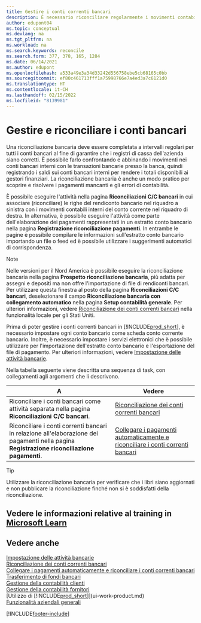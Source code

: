 ```yaml
---
title: Gestire i conti correnti bancari
description: È necessario riconciliare regolarmente i movimenti contabili bancari con le transazioni bancarie correlate nei conti bancari.
author: edupont04
ms.topic: conceptual
ms.devlang: na
ms.tgt_pltfrm: na
ms.workload: na
ms.search.keywords: reconcile
ms.search.form: 377, 378, 165, 1284
ms.date: 06/14/2021
ms.author: edupont
ms.openlocfilehash: a533a49e3a34d33242d556758ebe5cb68165c0bb
ms.sourcegitcommit: ef80c461713fff1a75998766e7a4ed3a7c6121d0
ms.translationtype: HT
ms.contentlocale: it-CH
ms.lasthandoff: 02/15/2022
ms.locfileid: "8139981"
---
```

# <a name="manage-and-reconcile-your-bank-accounts"></a>Gestire e riconciliare i conti bancari

Una riconciliazione bancaria deve essere completata a intervalli regolari per tutti i conti bancari al fine di garantire che i registri di cassa dell'azienda siano corretti. È possibile farlo confrontando e abbinando i movimenti nei conti bancari interni con le transazioni bancarie presso la banca, quindi registrando i saldi sui conti bancari interni per rendere i totali disponibili ai gestori finanziari. La riconciliazione bancaria è anche un modo pratico per scoprire e risolvere i pagamenti mancanti e gli errori di contabilità.

È possibile eseguire l'attività nella pagina **Riconciliazioni C/C bancari** in cui associare (riconciliare) le righe del rendiconto bancario nel riquadro a sinistra con i movimenti contabili interni del conto corrente nel riquadro di destra. In alternativa, è possibile eseguire l'attività come parte dell'elaborazione dei pagamenti rappresentati in un estratto conto bancario nella pagina **Registrazione riconciliazione pagamenti**. In entrambe le pagine è possibile compilare le informazioni sull'estratto conto bancario importando un file o feed ed è possibile utilizzare i suggerimenti automatici di corrispondenza.

> [!NOTE]  
> Nelle versioni per il Nord America è possibile eseguire la riconciliazione bancaria nella pagina **Prospetto riconciliazione bancaria**, più adatta per assegni e depositi ma non offre l'importazione di file di rendiconti bancari. Per utilizzare questa finestra al posto della pagina **Riconciliazioni C/C bancari**, deselezionare il campo **Riconciliazione bancaria con collegamento automatico** nella pagina **Setup contabilità generale**. Per ulteriori informazioni, vedere [Riconciliazione dei conti correnti bancari](LocalFunctionality/UnitedStates/how-to-reconcile-bank-accounts.md) nella funzionalità locale per gli Stati Uniti.

Prima di poter gestire i conti correnti bancari in [!INCLUDE[prod_short](includes/prod_short.md)], è necessario impostare ogni conto bancario come scheda conto corrente bancario. Inoltre, è necessario impostare i servizi elettronici che è possibile utilizzare per l'importazione dell'estratto conto bancario e l'esportazione del file di pagamento. Per ulteriori informazioni, vedere [Impostazione delle attività bancarie](bank-setup-banking.md).

Nella tabella seguente viene descritta una sequenza di task, con collegamenti agli argomenti che li descrivono.

| A | Vedere |
| --- | --- |
| Riconciliare i conti bancari come attività separata nella pagina **Riconciliazioni C/C bancari**. |[Riconciliazione dei conti correnti bancari](bank-how-reconcile-bank-accounts-separately.md) |
| Riconciliare i conti correnti bancari in relazione all'elaborazione dei pagamenti nella pagina **Registrazione riconciliazione pagamenti**. |[Collegare i pagamenti automaticamente e riconciliare i conti correnti bancari](receivables-apply-payments-auto-reconcile-bank-accounts.md) |

> [!TIP]
> Utilizzare la riconciliazione bancaria per verificare che i libri siano aggiornati e non pubblicare la riconciliazione finché non si è soddisfatti della riconciliazione.

## <a name="see-related-training-at-microsoft-learn"></a>Vedere le informazioni relative al training in [Microsoft Learn](/learn/paths/reconcile-bank-accounts-dynamics-365-business-central/)

## <a name="see-also"></a>Vedere anche

[Impostazione delle attività bancarie](bank-setup-banking.md)  
[Riconciliazione dei conti correnti bancari](bank-how-reconcile-bank-accounts-separately.md)  
[Collegare i pagamenti automaticamente e riconciliare i conti correnti bancari](receivables-apply-payments-auto-reconcile-bank-accounts.md)  
[Trasferimento di fondi bancari](bank-how-transfer-bank-funds.md)  
[Gestione della contabilità clienti](receivables-manage-receivables.md)  
[Gestione della contabilità fornitori](payables-manage-payables.md)  
[Utilizzo di [!INCLUDE[prod_short](includes/prod_short.md)]](ui-work-product.md)  
[Funzionalità aziendali generali](ui-across-business-areas.md)


[!INCLUDE[footer-include](includes/footer-banner.md)]